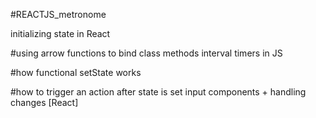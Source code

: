 #REACTJS_metronome

initializing state in React

#using arrow functions to bind class methods
interval timers in JS

#how functional setState works

#how to trigger an action after state is set
input components + handling changes [React]

